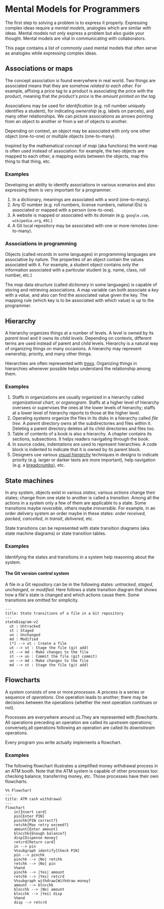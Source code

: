 # Mental Models for Programmers

The first step to solving a problem is to express it properly. Expressing complex ideas require a _mental models_, analogies which are similar with ideas. Mental models not only express a problem but also guide your thought. Mental models are vital in communicating with collaborators.

This page contains a list of commonly used mental models that often serve as analogies while expressing complex ideas.

## Associations or maps 

The concept association is found everywhere in real world. Two things are associated means that they are somehow _related to each other._ For example, affixing a price tag to a product is associating the price with the product, meaning that *the product's price* is the *amount printed on the tag.*

Associations may be used for _identification_ (e.g. roll number uniquely identifies a student), for indicating _ownership_ (e.g. labels on parcels), and many other relationships. We can picture associations as arrows pointing from an object to another or from a set of objects to another.

Depending on context, an object may be associated with only one other object (one-to-one) or multiple objects (one-to-many).

Inspired by the mathematical concept of *map* (aka functions) the word map is often used instead of association: for example, the two objects are mapped to each other, a mapping exists between the objects, map this thing to that thing, etc.

### Examples

Developing an ability to identify associations in various scenarios and also expressing them is very important for a programmer.

1. In a dictionary, meanings are associated with a word (one-to-many).
2. Any ID number (e.g. roll numbers, license numbers, national IDs) is associated or mapped with a person (one-to-one).
3. A website is mapped or associated with its domain (e.g. `google.com`, `wikipedia.org`, etc.)
4. A Git local repository may be associated with one or more remotes (one-to-many).

### Associations in programming

Objects (called _records_ in some languages) in programming languages are associative by nature. The properties of an object contain the values associated with it. For example, a student object contains only the information associated with a particular student (e.g. name, class, roll number, etc.)

The *map* data structure (called *dictionary* in some languages) is capable of storing and retrieving associations. A map variable can both associate a *key* with a *value,* and also can find the associated value given the key. The mapping rule (which key is to be associated with which value) is up to the programmer.

## Hierarchy

A hierarchy organizes things at a number of levels. A level is owned by its _parent level_ and it owns its _child levels._ Depending on contexts, different terms are used instead of parent and child levels. Hierarchy is a natural way of organizing things on many occasions. A hierarchy may represent ownership, priority, and many other things.

Hierarchies are often represented with [_trees_](https://en.wikipedia.org/wiki/Tree_structure). Organizing things in hierarchies whenever possible helps understand the relationship among them.

### Examples

1. Staffs in organizations are usually organized in a hierarchy called _organizational chart_, or _organogram_. Staffs at a higher level of hierarchy oversees or supervises the ones at the lower levels of hierarchy; staffs at a lower level of hierarchy reports to those at the higher level.
2. Operating systems organize the files in its disks in a hierarchy called _file tree._ A _parent_ directory owns all the subdirectories and files within it. Deleting a parent directory deletes all its child directories and files too.
3. Table of contents of a book is also a hierarchy. A chapter contains its sections, subsections. It helps readers navigating through the book.
4. In source codes, indentations are used to represent hierarchies. A code block is indented to indicate that it is owned by its parent block.
5. Designers use various [_visual hierarchy_](https://www.interaction-design.org/literature/topics/visual-hierarchy) techniques in designs to indicate priority (e.g. larger or darker texts are more important), help navigation (e.g. a [breadcrumbs](https://careerfoundry.com/en/blog/ui-design/ui-breadcrumbs/)), etc.

## State machines

In any system, objects exist in various _states_; various _actions_ change their states; change from one state to another is called a _transition._ Among all the actions in a system only a few of them are applicable to a state. Some transitions maybe _reversible_, others maybe _irreversible_. For example, in an order delivery system an order maybe in these states: _order received_, _packed_, _cancelled_, _in transit_, _delivered_, etc.

State transitions can be represented with state transition diagrams (aka state machine diagrams) or state transition tables.

### Examples

Identifying the states and transitions in a system help reasoning about the system.

#### The Git version control system

A file in a Git repository can be in the following states: _untracked_, _staged_, _unchanged_, or _modified_. Here follows a state transition diagram that shows how a file's state is changed and which actions cause them. Some transitions are omitted for simplicity.

```mermaid
---
title: State transitions of a file in a Git repository
---
stateDiagram-v2
  ut : Untracked
  st : Staged
  un : Unchanged
  md : Modified
  [*] --> ut : Create a file
  ut --> st : Stage the file (git add)
  st --> md : Make changes to the file
  st --> un : Commit the file (git commit)
  un --> md : Make changes to the file
  md --> st : Stage the file (git add)
```

## Flowcharts

A _system_ consists of one or more _processes_. A process is a series or sequence of _operations_. One operation leads to another; there may be decisions between the operations (whether the next operation continues or not).

Processes are everywhere around us.They are represented with *flowcharts*. All operations preceding an operation are called its _upstream_ operations; conversely,all operations following an operation are called its _downstream_ operations.

Every program you write actually implements a flowchart.

### Examples

The following flowchart illustrates a simplified money withdrawal process in an ATM booth. Note that the ATM system is capable of other processes too: checking balance, transferring money, etc. Those processes have their own flowcharts.

```mermaid
%% Flowchart
---
title: ATM cash withdrawal
---
flowchart
    in[Insert card]
    pin[Enter PIN]
    pinchk{PIN correct?}
    retchk{Max retry exceed?}
    amount[Enter amount]
    blncchk{Enough balance?}
    disp[Dispense money]
    retcrd[Return card]
    in --> pin
    %%subgraph identify[Check PIN]
    pin --> pinchk
    pinchk --> |No| retchk
    retchk --> |No| pin
    %%end
    pinchk --> |Yes| amount
    retchk --> |Yes| retcrd
    %%subgraph withdraw[Withdraw money]
    amount --> blncchk
    blncchk --> |No| amount
    blncchk --> |Yes| disp
    %%end
    disp --> retcrd
```